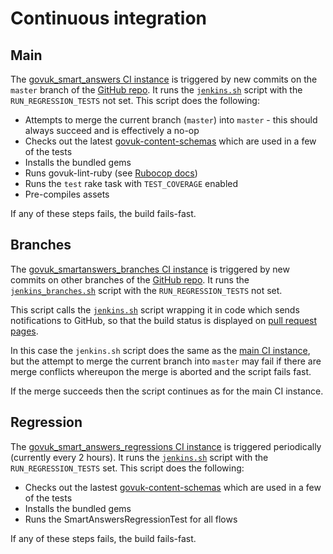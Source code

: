 # Continuous integration

## Main

The [govuk_smart_answers CI instance](https://ci-new.alphagov.co.uk/job/govuk_smart_answers/) is triggered by new commits on the `master` branch of the [GitHub repo](https://github.com/alphagov/smart-answers). It runs the [`jenkins.sh`](https://github.com/alphagov/smart-answers/blob/master/jenkins.sh) script with the `RUN_REGRESSION_TESTS` not set. This script does the following:

* Attempts to merge the current branch (`master`) into `master` - this should always succeed and is effectively a no-op
* Checks out the latest [govuk-content-schemas](https://github.com/alphagov/govuk-content-schemas) which are used in a few of the tests
* Installs the bundled gems
* Runs govuk-lint-ruby (see [Rubocop docs](rubocop.md))
* Runs the `test` rake task with `TEST_COVERAGE` enabled
* Pre-compiles assets

If any of these steps fails, the build fails-fast.

## Branches

The [govuk_smartanswers_branches CI instance](https://ci-new.alphagov.co.uk/job/govuk_smartanswers_branches/) is triggered by new commits on other branches of the [GitHub repo](https://github.com/alphagov/smart-answers). It runs the [`jenkins_branches.sh`](https://github.com/alphagov/smart-answers/blob/master/jenkins_branches.sh) script with the `RUN_REGRESSION_TESTS` not set.

This script calls the [`jenkins.sh`](https://github.com/alphagov/smart-answers/blob/master/jenkins.sh) script wrapping it in code which sends notifications to GitHub, so that the build status is displayed on [pull request pages](https://github.com/alphagov/smart-answers/pulls).

In this case the `jenkins.sh` script does the same as the [main CI instance](#main), but the attempt to merge the current branch into `master` may fail if there are merge conflicts whereupon the merge is aborted and the script fails fast.

If the merge succeeds then the script continues as for the main CI instance.

## Regression

The [govuk_smart_answers_regressions CI instance](https://ci-new.alphagov.co.uk/job/govuk_smart_answers_regressions/) is triggered periodically (currently every 2 hours). It runs the [`jenkins.sh`](https://github.com/alphagov/smart-answers/blob/master/jenkins.sh) script with the `RUN_REGRESSION_TESTS` set. This script does the following:

* Checks out the lastest [govuk-content-schemas](https://github.com/alphagov/govuk-content-schemas) which are used in a few of the tests
* Installs the bundled gems
* Runs the SmartAnswersRegressionTest for all flows

If any of these steps fails, the build fails-fast.
